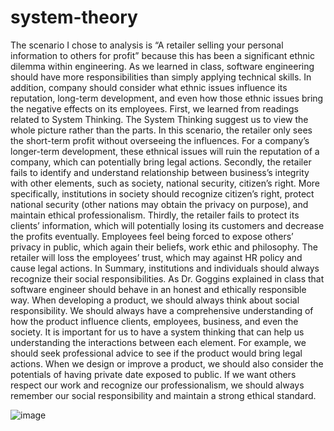 # system-theory


The scenario I chose to analysis is “A retailer selling your personal information to others for profit” because this has been a significant ethnic dilemma within engineering. As we learned in class, software engineering should have more responsibilities than simply applying technical skills. In addition, company should consider what ethnic issues influence its reputation, long-term development, and even how those ethnic issues bring the negative effects on its employees. First, we learned from readings related to System Thinking. The System Thinking suggest us to view the whole picture rather than the parts. In this scenario, the retailer only sees the short-term profit without overseeing the influences. For a company’s longer-term development, these ethnical issues will ruin the reputation of a company, which can potentially bring legal actions. Secondly, the retailer fails to identify and understand relationship between business’s integrity with other elements, such as society, national security, citizen’s right. More specifically, institutions in society should recognize citizen’s right, protect national security (other nations may obtain the privacy on purpose), and maintain ethical professionalism. Thirdly, the retailer fails to protect its clients’ information, which will potentially losing its customers and decrease the profits eventually. Employees feel being forced to expose others’ privacy in public, which again their beliefs, work ethic and philosophy. The retailer will loss the employees’ trust, which may against HR policy and cause legal actions. 
In Summary, institutions and individuals should always recognize their social responsibilities. As Dr. Goggins explained in class that software engineer should behave in an honest and ethically responsible way. When developing a product, we should always think about social responsibility. We should always have a comprehensive understanding of how the product influence clients, employees, business, and even the society. It is important for us to have a system thinking that can help us understanding the interactions between each element. For example, we should seek professional advice to see if the product would bring legal actions. When we design or improve a product, we should also consider the potentials of having private date exposed to public. If we want others respect our work and recognize our professionalism, we should always remember our social responsibility and maintain a strong ethical standard. 


![image](https://user-images.githubusercontent.com/123405247/214463099-038fb2f2-c2fc-43c3-be11-acdbd5483f85.png)
